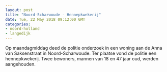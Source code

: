 ```yaml
---
layout: post
title: "Noord-Scharwoude - Hennepkwekerij"
date: Tue, 22 May 2018 09:12:00 GMT
categories: 
- noord-holland 
- langedijk 
---
```


Op maandagmiddag deed de politie onderzoek in een woning aan de Anna van Saksenstraat in Noord-Scharwoude. Ter plaatse vond de politie een hennepkwekerij. Twee bewoners, mannen van 18 en 47 jaar oud, werden aangehouden.
